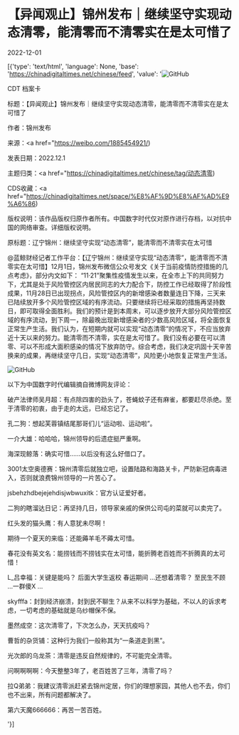 # 【异闻观止】锦州发布｜继续坚守实现动态清零，能清零而不清零实在是太可惜了

2022-12-01

[{'type': 'text/html', 'language': None, 'base': 'https://chinadigitaltimes.net/chinese/feed', 'value': '![GitHub](https://chinadigitaltimes.net/chinese/files/2022/12/image-1669887833510-768x567.png)

CDT 档案卡

标题：【异闻观止】锦州发布｜继续坚守实现动态清零，能清零而不清零实在是太可惜了

作者：锦州发布

来源：<a href="https://weibo.com/1885454921/)

发表日期：2022.12.1

主题归类：<a href="https://chinadigitaltimes.net/chinese/tag/动态清零)

CDS收藏：<a href="https://chinadigitaltimes.net/space/%E8%AF%9D%E8%AF%AD%E9%A6%86)

版权说明：该作品版权归原作者所有。中国数字时代仅对原作进行存档，以对抗中国的网络审查。详细版权说明。





原标题：辽宁锦州：继续坚守实现“动态清零”，能清零而不清零实在太可惜



@蓝鲸财经记者工作平台：【辽宁锦州：继续坚守实现“动态清零”，能清零而不清零实在太可惜】12月1日，锦州发布微信公众号发文《关于当前疫情防控措施的几点考虑》，部分内文如下： “11·21”聚集性疫情发生以来，在全市上下的共同努力下，尤其是处于风险管控区内居民同志的大力配合下，防控工作已经取得了阶段性成果，11月28日已出现拐点，风险管控区内的新增感染者数量连日下降，三天来已陆续放开多个风险管控区域的有序流动。只要继续将已经采取的措施再坚持数日，即可取得全面胜利。我们的预计是到本周末，可以逐步放开大部分风险管控区域的有序流动，到下周一，除最晚出现新增感染者的少数高风险区域，将全面恢复正常生产生活。我们认为，在短期内就可以实现“动态清零”的情况下，不应当放弃近十天以来的努力。能清零而不清零，实在是太可惜了。我们没有必要在可以清零、可以不形成大面积感染的情况下放弃防守。综合考虑，我们决定巩固十天辛苦换来的成果，再继续坚守几日，实现“动态清零”，风险更小地恢复正常生产生活。

![GitHub](https://chinadigitaltimes.net/chinese/files/2022/12/image-1669886410031.png)



以下为中国数字时代编辑摘自微博网友评论：



破产法律师吴月超：有点除四害的劲头了，苍蝇蚊子还有麻雀，都要赶尽杀绝。至于清零的初衷，由于走的太远，已经忘记了。

孔二狗：想起芙蓉镇结尾那哥们儿“运动啦、运动啦”。

一介大雄：哈哈哈，锦州领导的后遗症挺严重啊。

海深现鲸落：确实可惜&#8230;&#8230;以后没有这么好借口了。

3001太空奥德赛：锦州清零后就独立吧，设置陆路和海路关卡，严防新冠病毒进入，否则就浪费锦州领导的一片苦心了。

jsbehzhdbejejehdisjwbwuxitk：官方认证爱好者。

二狗的瞎溜达日记：再坚持几日，领导家亲戚的保供公司屯的菜就可以卖完了。

红头发的猫头鹰：有人意犹未尽啊！

期待一个夏天的来临：还能薅羊毛不薅太可惜。

春花没有英文名：能捞钱而不捞钱实在太可惜，能折腾老百姓而不折腾真的太可惜！

L_吕幸福：关键是能吗？ 后面大学生返校 春运期间 …还想着清零？ 至民生不顾 …一群傻X …

skyfffa：封到经济崩溃，封到民不聊生？从来不以科学为基础，不以人的诉求考虑，一切考虑的基础就是乌纱帽保不保。

墨然成空：这次清零了，下次怎么办，天天抗疫吗？

曹哲的杂货铺：这种行为我们一般称其为“一条道走到黑”。

光次郎的乌龙茶：清零是违反自然规律的，不可能完全清零。

问啊啊啊啊：今天整整3年了，老百姓苦了三年，清零了吗？

拉Q弟弟：我建议清零派赶紧去锦州定居，你们的理想家园，其他人也不去，你们也不出来，所有问题都解决了。

第六天魔666666：再苦一苦百姓。

'}]